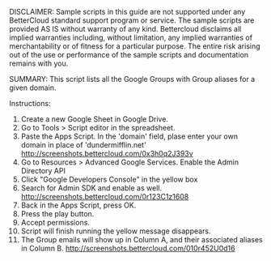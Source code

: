 DISCLAIMER: Sample scripts in this guide are not supported under any BetterCloud standard support program or service. The sample scripts are provided AS IS without warranty of any kind. Bettercloud disclaims all implied warranties including, without limitation, any implied warranties of merchantability or of fitness for a particular purpose. The entire risk arising out of the use or performance of the sample scripts and documentation remains with you.

SUMMARY: This script lists all the Google Groups with Group aliases for a given domain.

Instructions:

1. Create a new Google Sheet in Google Drive.
2. Go to Tools > Script editor in the spreadsheet.
3. Paste the Apps Script. In the 'domain' field, plase enter your own domain in place of 'dundermifflin.net' http://screenshots.bettercloud.com/0x3h0q2J393v
4. Go to Resources > Advanced Google Services. Enable the Admin Directory API
5. Click "Google Developers Console" in the yellow box
6. Search for Admin SDK and enable as well. http://screenshots.bettercloud.com/0r123C1z1608
7. Back in the Apps Script, press OK.
8. Press the play button.
9. Accept permissions.
10. Script will finish running the yellow message disappears.
11. The Group emails will show up in Column A, and their associated aliases in Column B. http://screenshots.bettercloud.com/010r452U0d16




